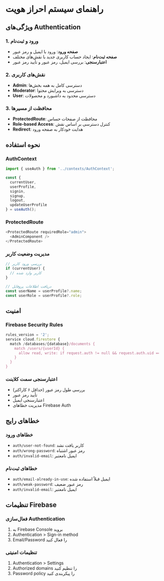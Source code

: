 # راهنمای سیستم احراز هویت

## ویژگی‌های Authentication

### 1. ورود و ثبت‌نام
- **صفحه ورود**: ورود با ایمیل و رمز عبور
- **صفحه ثبت‌نام**: ایجاد حساب کاربری جدید با نقش‌های مختلف
- **اعتبارسنجی**: بررسی ایمیل، رمز عبور و تأیید رمز عبور

### 2. نقش‌های کاربری
- **Admin**: دسترسی کامل به همه بخش‌ها
- **Moderator**: دسترسی به ویرایش محتوا
- **User**: دسترسی محدود به داشبورد و محصولات

### 3. محافظت از مسیرها
- **ProtectedRoute**: محافظت از صفحات حساس
- **Role-based Access**: کنترل دسترسی بر اساس نقش
- **Redirect**: هدایت خودکار به صفحه ورود

## نحوه استفاده

### AuthContext
```javascript
import { useAuth } from '../contexts/AuthContext';

const { 
  currentUser, 
  userProfile, 
  signin, 
  signup, 
  logout, 
  updateUserProfile 
} = useAuth();
```

### ProtectedRoute
```javascript
<ProtectedRoute requiredRole="admin">
  <AdminComponent />
</ProtectedRoute>
```

### مدیریت وضعیت کاربر
```javascript
// بررسی ورود کاربر
if (currentUser) {
  // کاربر وارد شده
}

// دریافت اطلاعات پروفایل
const userName = userProfile?.name;
const userRole = userProfile?.role;
```

## امنیت

### Firebase Security Rules
```javascript
rules_version = '2';
service cloud.firestore {
  match /databases/{database}/documents {
    match /users/{userId} {
      allow read, write: if request.auth != null && request.auth.uid == userId;
    }
  }
}
```

### اعتبارسنجی سمت کلاینت
- بررسی طول رمز عبور (حداقل ۶ کاراکتر)
- تأیید رمز عبور
- اعتبارسنجی ایمیل
- مدیریت خطاهای Firebase Auth

## خطاهای رایج

### خطاهای ورود
- `auth/user-not-found`: کاربر یافت نشد
- `auth/wrong-password`: رمز عبور اشتباه
- `auth/invalid-email`: ایمیل نامعتبر

### خطاهای ثبت‌نام
- `auth/email-already-in-use`: ایمیل قبلاً استفاده شده
- `auth/weak-password`: رمز عبور ضعیف
- `auth/invalid-email`: ایمیل نامعتبر

## تنظیمات Firebase

### فعال‌سازی Authentication
1. به Firebase Console بروید
2. Authentication > Sign-in method
3. Email/Password را فعال کنید

### تنظیمات امنیتی
1. Authentication > Settings
2. Authorized domains را تنظیم کنید
3. Password policy را پیکربندی کنید
